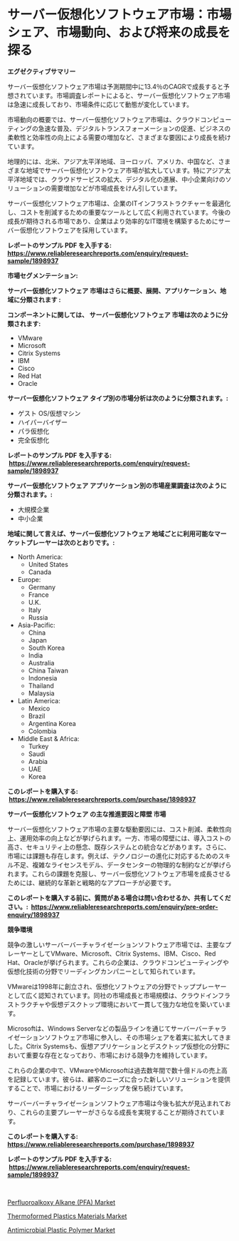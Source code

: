 <p><h1>サーバー仮想化ソフトウェア市場：市場シェア、市場動向、および将来の成長を探る</h1></p><p><strong>エグゼクティブサマリー</strong></p>
<p><p>サーバー仮想化ソフトウェア市場は予測期間中に13.4％のCAGRで成長すると予想されています。市場調査レポートによると、サーバー仮想化ソフトウェア市場は急速に成長しており、市場条件に応じて動態が変化しています。</p><p>市場動向の概要では、サーバー仮想化ソフトウェア市場は、クラウドコンピューティングの急速な普及、デジタルトランスフォーメーションの促進、ビジネスの柔軟性と効率性の向上による需要の増加など、さまざまな要因により成長を続けています。</p><p>地理的には、北米、アジア太平洋地域、ヨーロッパ、アメリカ、中国など、さまざまな地域でサーバー仮想化ソフトウェア市場が拡大しています。特にアジア太平洋地域では、クラウドサービスの拡大、デジタル化の進展、中小企業向けのソリューションの需要増加などが市場成長をけん引しています。</p><p>サーバー仮想化ソフトウェア市場は、企業のITインフラストラクチャーを最適化し、コストを削減するための重要なツールとして広く利用されています。今後の成長が期待される市場であり、企業はより効率的なIT環境を構築するためにサーバー仮想化ソフトウェアを採用しています。</p></p>
<p><strong>レポートのサンプル PDF を入手する: <a href="https://www.reliableresearchreports.com/enquiry/request-sample/1898937">https://www.reliableresearchreports.com/enquiry/request-sample/1898937</a></strong></p>
<p><strong>市場セグメンテーション:</strong></p>
<p><strong> サーバー仮想化ソフトウェア 市場はさらに概要、展開、アプリケーション、地域に分類されます :</strong></p>
<p><strong>コンポーネントに関しては、 サーバー仮想化ソフトウェア 市場は次のように分類されます: &nbsp;</strong></p>
<p><ul><li>VMware</li><li>Microsoft</li><li>Citrix Systems</li><li>IBM</li><li>Cisco</li><li>Red Hat</li><li>Oracle</li></ul></p>
<p><strong> サーバー仮想化ソフトウェア タイプ別の市場分析は次のように分類されます。:</strong></p>
<p><ul><li>ゲスト OS/仮想マシン</li><li>ハイパーバイザー</li><li>パラ仮想化</li><li>完全仮想化</li></ul></p>
<p><strong>レポートのサンプル PDF を入手する: &nbsp;<a href="https://www.reliableresearchreports.com/enquiry/request-sample/1898937">https://www.reliableresearchreports.com/enquiry/request-sample/1898937</a></strong></p>
<p><strong> サーバー仮想化ソフトウェア アプリケーション別の市場産業調査は次のように分類されます。:</strong></p>
<p><ul><li>大規模企業</li><li>中小企業</li></ul></p>
<p><strong>地域に関して言えば、サーバー仮想化ソフトウェア 地域ごとに利用可能なマーケットプレーヤーは次のとおりです。:</strong></p>
<p><ul>
    <li>
        North America:
        <ul>
            <li>United States</li>
            <li>Canada</li>
        </ul>
    </li>
    <li>
        Europe:
        <ul>
            <li>Germany</li>
            <li>France</li>
            <li>U.K.</li>
            <li>Italy</li>
            <li>Russia</li>
        </ul>
    </li>
    <li>
        Asia-Pacific:
        <ul>
            <li>China</li>
            <li>Japan</li>
            <li>South Korea</li>
            <li>India</li>
            <li>Australia</li>
            <li>China Taiwan</li>
            <li>Indonesia</li>
            <li>Thailand</li>
            <li>Malaysia</li>
        </ul>
    </li>
    <li>
        Latin America:
        <ul>
            <li>Mexico</li>
            <li>Brazil</li>
            <li>Argentina Korea</li>
            <li>Colombia</li>
        </ul>
    </li>
    <li>
        Middle East & Africa:
        <ul>
            <li>Turkey</li>
            <li>Saudi</li>
            <li>Arabia</li>
            <li>UAE</li>
            <li>Korea</li>
        </ul>
    </li>
    </ul></p>
<p><strong>このレポートを購入する: &nbsp;<a href="https://www.reliableresearchreports.com/purchase/1898937">https://www.reliableresearchreports.com/purchase/1898937</a></strong></p>
<p><strong>サーバー仮想化ソフトウェア の主な推進要因と障壁 市場</strong></p>
<p><p>サーバー仮想化ソフトウェア市場の主要な駆動要因には、コスト削減、柔軟性向上、運用効率の向上などが挙げられます。一方、市場の障壁には、導入コストの高さ、セキュリティ上の懸念、既存システムとの統合などがあります。さらに、市場には課題も存在します。例えば、テクノロジーの進化に対応するためのスキル不足、複雑なライセンスモデル、データセンターの物理的な制約などが挙げられます。これらの課題を克服し、サーバー仮想化ソフトウェア市場を成長させるためには、継続的な革新と戦略的なアプローチが必要です。</p></p>
<p><strong>このレポートを購入する前に、質問がある場合は問い合わせるか、共有してください。:&nbsp; <a href="https://www.reliableresearchreports.com/enquiry/pre-order-enquiry/1898937">https://www.reliableresearchreports.com/enquiry/pre-order-enquiry/1898937</a></strong></p>
<p><strong>競争環境</strong></p>
<p><p>競争の激しいサーバーバーチャライゼーションソフトウェア市場では、主要なプレーヤーとしてVMware、Microsoft、Citrix Systems、IBM、Cisco、Red Hat、Oracleが挙げられます。これらの企業は、クラウドコンピューティングや仮想化技術の分野でリーディングカンパニーとして知られています。</p><p>VMwareは1998年に創立され、仮想化ソフトウェアの分野でトッププレーヤーとして広く認知されています。同社の市場成長と市場規模は、クラウドインフラストラクチャや仮想デスクトップ環境において一貫して強力な地位を築いています。</p><p>Microsoftは、Windows Serverなどの製品ラインを通じてサーバーバーチャライゼーションソフトウェア市場に参入し、その市場シェアを着実に拡大してきました。Citrix Systemsも、仮想アプリケーションとデスクトップ仮想化の分野において重要な存在となっており、市場における競争力を維持しています。</p><p>これらの企業の中で、VMwareやMicrosoftは過去数年間で数十億ドルの売上高を記録しています。彼らは、顧客のニーズに合った新しいソリューションを提供することで、市場におけるリーダーシップを保ち続けています。</p><p>サーバーバーチャライゼーションソフトウェア市場は今後も拡大が見込まれており、これらの主要プレーヤーがさらなる成長を実現することが期待されています。</p></p>
<p><strong>このレポートを購入する: &nbsp; <a href="https://www.reliableresearchreports.com/purchase/1898937">https://www.reliableresearchreports.com/purchase/1898937</a></strong></p>
<p><strong>レポートのサンプル PDF を入手する: &nbsp;<a href="https://www.reliableresearchreports.com/enquiry/request-sample/1898937">https://www.reliableresearchreports.com/enquiry/request-sample/1898937</a></strong><strong></strong></p>
<p>&nbsp;</p>
<p><p><a href="https://github.com/Glendatilghmankmgz0rbhwpy/Market-Research-Report-List-1/blob/main/perfluoroalkoxy-alkane-pfa-market.md">Perfluoroalkoxy Alkane (PFA) Market</a></p><p><a href="https://mire-aunt-385.notion.site/Thermoformed-Plastics-Materials-Market-Size-2024-2031-Global-Industrial-Analysis-Key-Geographical-a3138f6b1ffe46059810dda487c88808">Thermoformed Plastics Materials Market</a></p><p><a href="https://butternut-bug-553.notion.site/Global-Antimicrobial-Plastic-Polymer-Market-Size-and-Market-Trends-Insights-and-Projections-from-20-6ff8991f79164004ab122c7eed206df3">Antimicrobial Plastic Polymer Market</a></p></p>